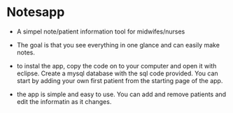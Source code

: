# Notesapp

- A simpel note/patient information tool for midwifes/nurses
- The goal is that you see everything in one glance and can easily make notes.

- to instal the app, copy the code on to your computer and open it with eclipse. 
Create a mysql database
with the sql code provided. You can start by adding your own first patient from the 
starting page of the app.

- the app is simple and easy to use. You can add and remove patients and edit the informatin
as it changes.
